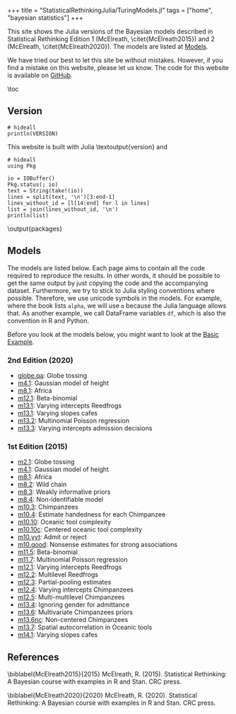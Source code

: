+++
title = "StatisticalRethinkingJulia/TuringModels.jl"
tags = ["home", "bayesian statistics"]
+++

This site shows the Julia versions of the Bayesian models described in Statistical Rethinking Edition 1 (McElreath, \citet{McElreath2015}) and 2 (McElreath, \citet{McElreath2020}).
The models are listed at [Models](#models).

We have tried our best to let this site be without mistakes.
However, if you find a mistake on this website, please let us know.
The code for this website is available on [GitHub](https://github.com/StatisticalRethinkingJulia/TuringModels.jl).

\toc

## Version

```julia:version
# hideall
println(VERSION)
```

This website is built with Julia \textoutput{version} and

```julia:packages
# hideall
using Pkg

io = IOBuffer()
Pkg.status(; io)
text = String(take!(io))
lines = split(text, '\n')[3:end-1]
lines_without_id = [l[14:end] for l in lines]
list = join(lines_without_id, '\n')
println(list)
```
\output{packages}

## Models

The models are listed below.
Each page aims to contain all the code required to reproduce the results.
In other words, it should be possible to get the same output by just copying the code and the accompanying dataset.
Furthermore, we try to stick to Julia styling conventions where possible.
Therefore, we use unicode symbols in the models.
For example, where the book lists `alpha`, we will use `α` because the Julia language allows that.
As another example, we call DataFrame variables `df`, which is also the convention in R and Python.

Before you look at the models below, you might want to look at the [Basic Example](models/basic-example).

### 2nd Edition (2020)

- [globe.qa](models/globe-tossing): Globe tossing
- [m4.1](models/height): Gaussian model of height
- [m8.1](models/africa): Africa
- [m12.1](models/beta-binomial): Beta-binomial
- [m13.1](models/varying-intercepts-reedfrogs): Varying intercepts Reedfrogs
- [m13.1](models/varying-slopes-cafe): Varying slopes cafes
- [m13.2](models/multinomial-poisson): Multinomial Poisson regression
- [m13.3](models/varying-intercepts-admission): Varying intercepts admission decisions

### 1st Edition (2015)

- [m2.1](models/globe-tossing): Globe tossing
- [m4.1](models/height): Gaussian model of height
- [m8.1](models/africa): Africa
- [m8.2](models/wild-chain): Wild chain
- [m8.3](models/weakly-informative-priors): Weakly informative priors
- [m8.4](models/non-identifiable): Non-identifiable model
- [m10.3](models/chimpanzees): Chimpanzees
- [m10.4](models/estimate-handedness-chimpanzees): Estimate handedness for each Chimpanzee
- [m10.10](models/oceanic-tool-complexity): Oceanic tool complexity
- [m10.10c](models/oceanic-tool-complexity): Centered oceanic tool complexity
- [m10.yyt](models/admit-reject): Admit or reject
- [m10.good](models/glimmer.md): Nonsense estimates for strong associations
- [m11.5](models/beta-binomial): Beta-binomial
- [m11.7](models/multinomial-poisson): Multinomial Poisson regression
- [m12.1](models/varying-intercepts-reedfrogs): Varying intercepts Reedfrogs
- [m12.2](models/multilevel-reedfrogs): Multilevel Reedfrogs
- [m12.3](models/partial-pooling-estimates): Partial-pooling estimates
- [m12.4](models/varying-intercepts-chimpanzees): Varying intercepts Chimpanzees
- [m12.5](models/multi-multilevel-chimpanzees): Multi-multilevel Chimpanzees
- [m13.4](models/ignoring-gender-admit): Ignoring gender for admittance
- [m13.6](models/multivariate-chimpanzees-priors): Multivariate Chimpanzees priors
- [m13.6nc](models/non-centered-chimpanzees): Non-centered Chimpanzees
- [m13.7](models/spatial-autocorrelation-oceanic): Spatial autocorrelation in Oceanic tools
- [m14.1](models/varying-slopes-cafe): Varying slopes cafes

## References

\biblabel{McElreath2015}{2015}
McElreath, R. (2015).
Statistical Rethinking: A Bayesian course with examples in R and Stan. 
CRC press.

\biblabel{McElreath2020}{2020}
McElreath, R. (2020). 
Statistical Rethinking: A Bayesian course with examples in R and Stan. 
CRC press.
